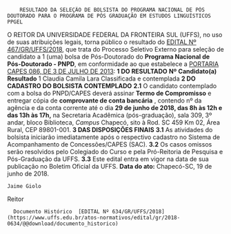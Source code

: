         RESULTADO DA SELEÇÃO DE BOLSISTA DO PROGRAMA NACIONAL DE PÓS DOUTORADO PARA O PROGRAMA DE PÓS GRADUAÇÃO EM ESTUDOS LINGUÍSTICOS PPGEL  

 O REITOR DA UNIVERSIDADE FEDERAL DA FRONTEIRA SUL (UFFS), no uso de suas atribuições legais, torna público o resultado do [EDITAL Nº 467/GR/UFFS/2018](https://www.uffs.edu.br/atos-normativos/edital/gr/2018-0467), que trata do Processo Seletivo Externo para seleção de candidato a 1 (uma) bolsa de Pós-Doutorado do **Programa Nacional de Pós-Doutorado - PNPD**, em conformidade ao que estabelece a [PORTARIA CAPES 086, DE 3 DE JULHO DE 2013](https://www.capes.gov.br/images/stories/download/legislacao/Portaria_86_2013_Regulamento_PNPD.pdf):  **1 DO RESULTADO**      **Nº**    **Candidato(a)**    **Resultado**      1   Claudia Camila Lara   Classificada e contemplada      **2 DO CADASTRO DO BOLSISTA CONTEMPLADO**  **2.1** O candidato contemplado com a bolsa do PNPD/CAPES deverá assinar **Termo de Compromisso** e entregar cópia de **comprovante de conta bancária** , contendo nº da agência e da conta corrente até o dia **29 de junho de 2018, das 8h às 12h e das 13h às 17h,** na Secretaria Acadêmica (pós-graduação), sala 309, 3º andar, bloco Biblioteca, *Campus* Chapecó, sito à Rod. SC 459 Km 02, Área Rural, CEP 89801-001.  **3 DAS DISPOSIÇÕES FINAIS**  **3.1** As atividades do bolsista iniciarão imediatamente após o respectivo cadastro no Sistema de Acompanhamento de Concessões/CAPES (SAC). **3.2** Os casos omissos serão resolvidos pelo Colegiado do Curso e pela Pró-Reitoria de Pesquisa e Pós-Graduação da UFFS. **3.3** Este edital entra em vigor na data de sua publicação no Boletim Oficial da UFFS.      **Data do ato:** Chapecó-SC, 19 de junho de 2018.   
 

    Jaime Giolo   
 Reitor 

      Documento Histórico  [EDITAL Nº 634/GR/UFFS/2018](https://www.uffs.edu.br/atos-normativos/edital/gr/2018-0634/@@download/documento_historico)     
      